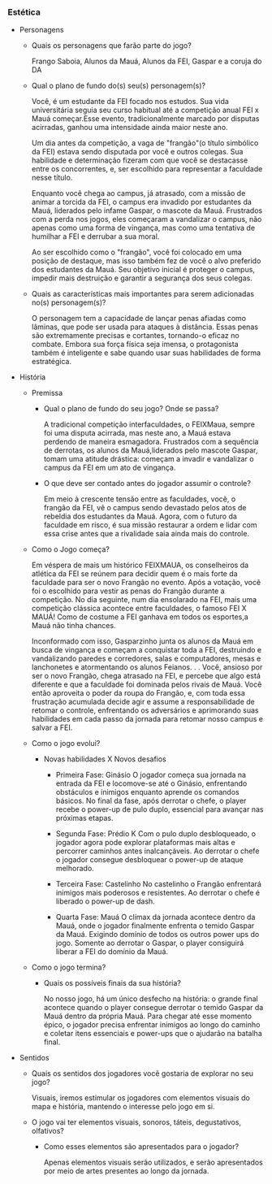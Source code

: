 ### Estética

- Personagens 
    - Quais os personagens que farão parte do jogo?
        <!---- Ex: Protagonistas, Antagonistas, Personagens não jogaveis (NPCs) ... --->
      Frango Saboia, Alunos da Mauá, Alunos da FEI, Gaspar e a coruja do DA
      
    - Qual o plano de fundo do(s) seu(s) personagem(s)?

        Você, é um estudante da FEI focado nos estudos. Sua vida universitária seguia seu curso habitual até a competição anual FEI x Mauá começar.Esse evento, tradicionalmente marcado por disputas acirradas, ganhou uma intensidade ainda maior neste ano.

        Um dia antes da competição, a vaga de "frangão"(o título simbólico da FEI) estava sendo disputada por você e outros colegas. Sua habilidade e determinação fizeram com que você se destacasse entre os concorrentes, e, ser escolhido para representar a faculdade nesse título.

        Enquanto você chega ao campus, já atrasado, com a missão de animar a torcida da FEI, o campus era invadido por estudantes da Mauá, liderados pelo infame Gaspar, o mascote da Mauá. Frustrados com a perda nos jogos, eles começaram a vandalizar o campus, não apenas como uma forma de vingança, mas como uma tentativa de humilhar a FEI e derrubar a sua moral.

        Ao ser escolhido como o "frangão", você foi colocado em uma posição de destaque, mas isso também fez de você o alvo preferido dos estudantes da Mauá. Seu objetivo inicial é proteger o campus, impedir mais destruição e garantir a segurança dos seus colegas.
      
    - Quais as características mais importantes para serem adicionadas no(s) personagem(s)?
 
      O personagem tem a capacidade de lançar penas afiadas como lâminas, que pode ser usada para ataques à distância. Essas penas são extremamente precisas e cortantes, tornando-o eficaz no combate. Embora sua força física seja imensa, o protagonista também é inteligente e sabe quando usar suas habilidades de forma estratégica.

- História

    - Premissa
        - Qual o plano de fundo do seu jogo? Onde se passa?

          A tradicional competição interfaculdades, o FEIXMaua, sempre foi uma disputa acirrada, mas neste ano, a Mauá estava perdendo de maneira esmagadora. Frustrados com a sequência de derrotas, os alunos da Mauá,liderados pelo mascote Gaspar, tomam uma atitude drástica: começam a invadir e vandalizar o campus da FEI em um ato de vingança.
          
        - O que deve ser contado antes do jogador assumir o controle?
     
          Em meio à crescente tensão entre as faculdades, você, o frangão da FEI, vê o campus sendo devastado pelos atos de rebeldia dos estudantes da Mauá. Agora, com o futuro da faculdade em risco, é sua missão restaurar a ordem e lidar com essa crise antes que a rivalidade saia ainda mais do controle.

    - Como o Jogo começa?

      Em véspera de mais um histórico FEIXMAUA, os conselheiros da atlética da FEI se reúnem para decidir quem é o mais forte da faculdade para ser o novo Frangão no evento. Após a votação, você foi o escolhido para vestir as penas do Frangão durante a competição. No dia seguinte, num dia ensolarado na FEI, mais uma competição clássica acontece entre faculdades, o famoso FEI X MAUÁ! Como
de costume a FEI ganhava em todos os esportes,a Mauá não tinha chances.

      Inconformado com isso, Gasparzinho junta os alunos da Mauá em busca de vingança e começam a conquistar toda a FEI, destruindo e vandalizando paredes e corredores, salas e computadores, mesas e lanchonetes e atormentando os alunos Feianos. . . Você, ansioso por ser o novo Frangão, chega atrasado na FEI, e percebe que algo está diferente e que a faculdade foi dominada pelos rivais de Mauá. Você então aproveita o poder da roupa do Frangão, e, com toda essa frustração acumulada decide agir e assume a responsabilidade de retomar o controle, enfrentando os adversários e aprimorando suas habilidades em cada passo da jornada para retomar
nosso campus e salvar a FEI.

    - Como o jogo evolui?
        - Novas habilidades X Novos desafios
          - Primeira Fase: Ginásio
            O jogador começa sua jornada na entrada da FEI e locomove-se até o Ginásio, enfrentando obstáculos e inimigos enquanto aprende os comandos básicos. No final da fase, após derrotar o chefe, o player recebe o power-up de pulo duplo, essencial para avançar nas próximas etapas.
            
          - Segunda Fase: Prédio K
Com o pulo duplo desbloqueado, o jogador agora pode explorar plataformas mais altas e percorrer caminhos antes inalcançáveis. Ao derrotar o chefe o jogador consegue desbloquear o power-up de ataque melhorado.
          - Terceira Fase: Castelinho
No castelinho o Frangão enfrentará inimigos mais poderosos e resistentes. Ao derrotar o chefe é liberado o power-up de dash.
          - Quarta Fase: Mauá
O clímax da jornada acontece dentro da Mauá, onde o jogador finalmente enfrenta o temido Gaspar da Mauá. Exigindo domínio de todos os outros power ups do jogo. Somente ao derrotar o Gaspar, o player consiguirá liberar a FEI do domínio da Mauá.
    - Como o jogo termina? 
        - Quais os possíveis finais da sua história?
     
            No nosso jogo, há um único desfecho na história: o grande final acontece quando o player consegue derrotar o temido Gaspar da Mauá dentro da própria Mauá. Para chegar até esse momento épico, o jogador precisa enfrentar inimigos ao longo do caminho e coletar itens essenciais e power-ups que o ajudarão na batalha final.

- Sentidos
    - Quais os sentidos dos jogadores você gostaria de explorar no seu jogo?

        Visuais, iremos estimular os jogadores com elementos visuais do mapa e história, mantendo o interesse pelo jogo em si.
      
    - O jogo vai ter elementos visuais, sonoros, táteis, degustativos, olfativos?
        - Como esses elementos são apresentados para o jogador?

          Apenas elementos visuais serão utilizados, e serão apresentados por meio de artes presentes ao longo da jornada.
